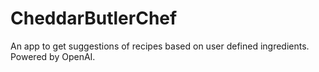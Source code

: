 # CheddarButlerChef
An app to get suggestions of recipes based on user defined ingredients. Powered by OpenAI.
